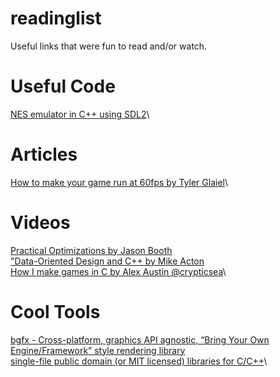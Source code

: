 # readinglist
Useful links that were fun to read and/or watch.

# Useful Code
[NES emulator in C++ using SDL2](https://github.com/AndreaOrru/LaiNES)\

# Articles
[How to make your game run at 60fps by Tyler Glaiel](https://medium.com/@tglaiel/how-to-make-your-game-run-at-60fps-24c61210fe75)\



# Videos
[Practical Optimizations by Jason Booth](https://www.youtube.com/watch?v=NAVbI1HIzCE)\
["Data-Oriented Design and C++ by Mike Acton](https://www.youtube.com/watch?v=rX0ItVEVjHc)\
[How I make games in C by Alex Austin @crypticsea](https://www.youtube.com/watch?v=u2JRIdHhcic)\

# Cool Tools
[bgfx - Cross-platform, graphics API agnostic, “Bring Your Own Engine/Framework” style rendering library](https://bkaradzic.github.io/bgfx/index.html)\
[single-file public domain (or MIT licensed) libraries for C/C++](https://github.com/nothings/stb)\

